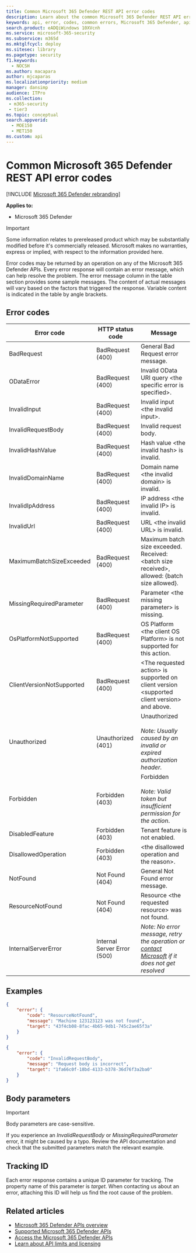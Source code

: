 ```yaml
---
title: Common Microsoft 365 Defender REST API error codes
description: Learn about the common Microsoft 365 Defender REST API error codes
keywords: api, error, codes, common errors, Microsoft 365 Defender, api error codes
search.product: eADQiWindows 10XVcnh
ms.service: microsoft-365-security
ms.subservice: m365d
ms.mktglfcycl: deploy
ms.sitesec: library
ms.pagetype: security
f1.keywords: 
  - NOCSH
ms.author: macapara
author: mjcaparas
ms.localizationpriority: medium
manager: dansimp
audience: ITPro
ms.collection: 
 - m365-security
 - tier3
ms.topic: conceptual
search.appverid: 
  - MOE150
  - MET150
ms.custom: api
---
```


# Common Microsoft 365 Defender REST API error codes

[!INCLUDE [Microsoft 365 Defender rebranding](../includes/microsoft-defender.md)]

**Applies to:**

- Microsoft 365 Defender

> [!IMPORTANT]
> Some information relates to prereleased product which may be substantially modified before it's commercially released. Microsoft makes no warranties, express or implied, with respect to the information provided here.

Error codes may be returned by an operation on any of the Microsoft 365 Defender APIs. Every error response will contain an error message, which can help resolve the problem. The error message column in the table section provides some sample messages. The content of actual messages will vary based on the factors that triggered the response. Variable content is indicated in the table by angle brackets.

## Error codes

Error code | HTTP status code | Message
-|-|-
BadRequest | BadRequest (400) | General Bad Request error message.
ODataError | BadRequest (400) | Invalid OData URI query \<the specific error is specified\>.
InvalidInput | BadRequest (400) | Invalid input \<the invalid input\>.
InvalidRequestBody | BadRequest (400) | Invalid request body.
InvalidHashValue | BadRequest (400) | Hash value \<the invalid hash\> is invalid.
InvalidDomainName | BadRequest (400) | Domain name \<the invalid domain\> is invalid.
InvalidIpAddress | BadRequest (400) | IP address \<the invalid IP\> is invalid.
InvalidUrl | BadRequest (400) | URL \<the invalid URL\> is invalid.
MaximumBatchSizeExceeded | BadRequest (400) | Maximum batch size exceeded. Received: \<batch size received\>, allowed: {batch size allowed}.
MissingRequiredParameter | BadRequest (400) | Parameter \<the missing parameter\> is missing.
OsPlatformNotSupported | BadRequest (400) | OS Platform \<the client OS Platform\> is not supported for this action.
ClientVersionNotSupported | BadRequest (400) | \<The requested action\> is supported on client version \<supported client version\> and above.
Unauthorized | Unauthorized (401) | Unauthorized <br /><br />*Note: Usually caused by an invalid or expired authorization header.*
Forbidden | Forbidden (403) | Forbidden <br /><br />*Note: Valid token but insufficient permission for the action*.
DisabledFeature | Forbidden (403) | Tenant feature is not enabled.
DisallowedOperation | Forbidden (403) | \<the disallowed operation and the reason\>.
NotFound | Not Found (404) | General Not Found error message.
ResourceNotFound | Not Found (404) | Resource \<the requested resource\> was not found.
InternalServerError | Internal Server Error (500) | *Note: No error message,  retry the operation or [contact Microsoft](../../admin/get-help-support.md) if it does not get resolved*

## Examples

```json
{
    "error": {
        "code": "ResourceNotFound",
        "message": "Machine 123123123 was not found",
        "target": "43f4cb08-8fac-4b65-9db1-745c2ae65f3a"
    }
}
```

```json
{
    "error": {
        "code": "InvalidRequestBody",
        "message": "Request body is incorrect",
        "target": "1fa66c0f-18bd-4133-b378-36d76f3a2ba0"
    }
}
```

## Body parameters

> [!IMPORTANT]
> Body parameters are case-sensitive.

If you experience an *InvalidRequestBody* or *MissingRequiredParameter* error, it might be caused by a typo. Review the API documentation and check that the submitted parameters match the relevant example.

## Tracking ID

Each error response contains a unique ID parameter for tracking. The property name of this parameter is *target*. When contacting us about an error, attaching this ID will help us find the root cause of the problem.

## Related articles

- [Microsoft 365 Defender APIs overview](api-overview.md)
- [Supported Microsoft 365 Defender APIs](api-supported.md)
- [Access the Microsoft 365 Defender APIs](api-access.md)
- [Learn about API limits and licensing](api-terms.md)
